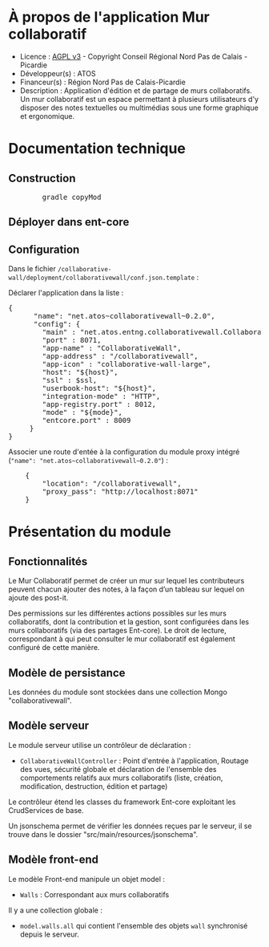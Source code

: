 # À propos de l'application Mur collaboratif

* Licence : [AGPL v3](http://www.gnu.org/licenses/agpl.txt) - Copyright Conseil Régional Nord Pas de Calais - Picardie
* Développeur(s) : ATOS
* Financeur(s) : Région Nord Pas de Calais-Picardie
* Description : Application d'édition et de  partage de murs collaboratifs. Un mur collaboratif est un espace permettant à plusieurs utilisateurs d'y disposer des notes textuelles ou multimédias sous une forme graphique et ergonomique.

# Documentation technique

## Construction

<pre>
		gradle copyMod
</pre>

## Déployer dans ent-core


## Configuration

Dans le fichier `/collaborative-wall/deployment/collaborativewall/conf.json.template` :


Déclarer l'application dans la liste :
<pre>
{
      "name": "net.atos~collaborativewall~0.2.0",
      "config": {
        "main" : "net.atos.entng.collaborativewall.CollaborativeWall",
        "port" : 8071,
        "app-name" : "CollaborativeWall",
        "app-address" : "/collaborativewall",
        "app-icon" : "collaborative-wall-large",
        "host": "${host}",
        "ssl" : $ssl,
        "userbook-host": "${host}",
        "integration-mode" : "HTTP",
        "app-registry.port" : 8012,
        "mode" : "${mode}",
        "entcore.port" : 8009
     }
}
</pre>

Associer une route d'entée à la configuration du module proxy intégré (`"name": "net.atos~collaborativewall~0.2.0"`) :
<pre>
	{
		"location": "/collaborativewall",
		"proxy_pass": "http://localhost:8071"
	}
</pre>

# Présentation du module

## Fonctionnalités

Le Mur Collaboratif permet de créer un mur sur lequel les contributeurs peuvent chacun ajouter des notes, à la façon d’un tableau sur lequel on ajoute des post-it.

Des permissions sur les différentes actions possibles sur les murs collaboratifs, dont la contribution et la gestion, sont configurées dans les murs collaboratifs (via des partages Ent-core).
Le droit de lecture, correspondant à qui peut consulter le mur collaboratif est également configuré de cette manière.

## Modèle de persistance

Les données du module sont stockées dans une collection Mongo "collaborativewall".

## Modèle serveur

Le module serveur utilise un contrôleur de déclaration :

* `CollaborativeWallController` : Point d'entrée à l'application, Routage des vues, sécurité globale et déclaration de l'ensemble des comportements relatifs aux murs collaboratifs (liste, création, modification, destruction, édition et partage)

Le contrôleur étend les classes du framework Ent-core exploitant les CrudServices de base.

Un jsonschema permet de vérifier les données reçues par le serveur, il se trouve dans le dossier "src/main/resources/jsonschema".

## Modèle front-end

Le modèle Front-end manipule un objet model :

* `Walls` : Correspondant aux murs collaboratifs

Il y a une collection globale :

* `model.walls.all` qui contient l'ensemble des objets `wall` synchronisé depuis le serveur.
